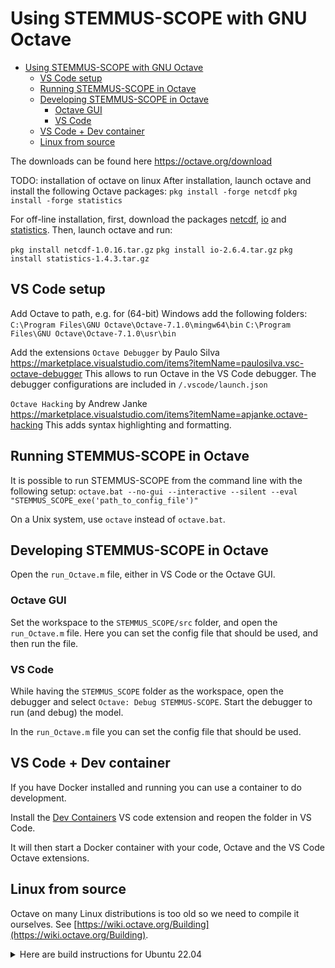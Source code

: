 # Using STEMMUS-SCOPE with GNU Octave

- [Using STEMMUS-SCOPE with GNU Octave](#using-stemmus-scope-with-gnu-octave)
  - [VS Code setup](#vs-code-setup)
  - [Running STEMMUS-SCOPE in Octave](#running-stemmus-scope-in-octave)
  - [Developing STEMMUS-SCOPE in Octave](#developing-stemmus-scope-in-octave)
    - [Octave GUI](#octave-gui)
    - [VS Code](#vs-code)
  - [VS Code + Dev container](#vs-code--dev-container)
  - [Linux from source](#linux-from-source)

The downloads can be found here
https://octave.org/download

TODO: installation of octave on linux
After installation, launch octave and install the following Octave packages:
`pkg install -forge netcdf`
`pkg install -forge statistics`

For off-line installation, first, download the packages [netcdf](https://octave.sourceforge.io/netcdf/index.html), [io](https://octave.sourceforge.io/io/index.html) and [statistics](https://octave.sourceforge.io/statistics/index.html). Then, launch octave and run:

`pkg install netcdf-1.0.16.tar.gz`
`pkg install io-2.6.4.tar.gz`
`pkg install statistics-1.4.3.tar.gz`

## VS Code setup
Add Octave to path, e.g. for (64-bit) Windows add the following folders:
`C:\Program Files\GNU Octave\Octave-7.1.0\mingw64\bin`
`C:\Program Files\GNU Octave\Octave-7.1.0\usr\bin`

Add the extensions
`Octave Debugger` by Paulo Silva https://marketplace.visualstudio.com/items?itemName=paulosilva.vsc-octave-debugger
This allows to run Octave in the VS Code debugger.
The debugger configurations are included in `/.vscode/launch.json`

`Octave Hacking` by Andrew Janke https://marketplace.visualstudio.com/items?itemName=apjanke.octave-hacking
This adds syntax highlighting and formatting.

## Running STEMMUS-SCOPE in Octave
It is possible to run STEMMUS-SCOPE from the command line with the following setup:
`octave.bat --no-gui --interactive --silent --eval "STEMMUS_SCOPE_exe('path_to_config_file')"`

On a Unix system, use `octave` instead of `octave.bat`.
## Developing STEMMUS-SCOPE in Octave
Open the `run_Octave.m` file, either in VS Code or the Octave GUI.

### Octave GUI
Set the workspace to the `STEMMUS_SCOPE/src` folder, and open the `run_Octave.m` file.
Here you can set the config file that should be used, and then run the file.

### VS Code
While having the `STEMMUS_SCOPE` folder as the workspace, open the debugger and select `Octave: Debug STEMMUS-SCOPE`.
Start the debugger to run (and debug) the model.

In the `run_Octave.m` file you can set the config file that should be used.

## VS Code + Dev container

If you have Docker installed and running you can use a container to do development.

Install the [Dev Containers](https://marketplace.visualstudio.com/items?itemName=ms-vscode-remote.remote-containers) VS code extension and reopen the folder in VS Code.

It will then start a Docker container with your code, Octave and the VS Code Octave extensions.

## Linux from source

Octave on many Linux distributions is too old so we need to compile it ourselves.
See [https://wiki.octave.org/Building](https://wiki.octave.org/Building).

<details>
<summary>Here are build instructions for Ubuntu 22.04</summary>

```shell
sudo apt update
# install minimal deps, see https://wiki.octave.org/Octave_for_Debian_systems#The_right_way for all dependencies
sudo apt install -yq wget build-essential gfortran liblapack-dev libblas-dev libpcre3-dev libreadline-dev libnetcdf-dev
wget https://mirror.serverion.com/gnu/octave/octave-7.2.0.tar.gz  # or download from local mirror at https://ftpmirror.gnu.org/octave
tar -zxf octave-7.2.0.tar.gz
cd octave-7.2.0
./configure --prefix=/opt/octave
make -j 6
sudo make install
```

Add `/opt/octave/bin` to PATH environment variable.

```shell
export PATH=$PATH:/opt/octave/bin
```

Install Octave dependencies with

```shell
octave --eval 'pkg install -forge statistics'
octave --eval 'pkg install -forge netcdf'
```
</details>